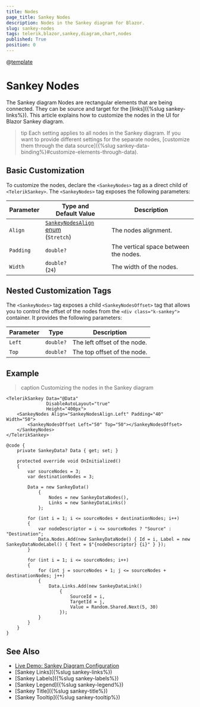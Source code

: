 ```yaml
---
title: Nodes
page_title: Sankey Nodes
description: Nodes in the Sankey diagram for Blazor.
slug: sankey-nodes
tags: telerik,blazor,sankey,diagram,chart,nodes
published: True
position: 0
---
```

@[template](/_contentTemplates/common/parameters-table-styles.md#table-layout)

# Sankey Nodes

The Sankey diagram Nodes are rectangular elements that are being connected. They can be source and target for the [links]({%slug sankey-links%}). This article explains how to customize the nodes in the UI for Blazor Sankey diagram. 

>tip Each setting applies to all nodes in the Sankey diagram. If you want to provide different settings for the separate nodes, [customize them through the data source]({%slug sankey-data-binding%}#customize-elements-through-data).

## Basic Customization

To customize the nodes, declare the `<SankeyNodes>` tag as a direct child of `<TelerikSankey>`. The `<SankeyNodes>` tag exposes the following parameters:

| Parameter | Type and Default&nbsp;Value | Description |
| --------- | ---- | ----------- |
| `Align` | [`SankeyNodesAlign` enum](/blazor-ui/api/telerik.blazor.sankeynodesalign) <br/> (`Stretch`) | The nodes alignment. |
| `Padding` | `double?` | The vertical space between the nodes. |
| `Width` | `double?` <br/> (`24`)| The width of the nodes. |

## Nested Customization Tags

The `<SankeyNodes>` tag exposes a child `<SankeyNodesOffset>` tag that allows you to control the offset of the nodes from the `<div class="k-sankey">` container. It provides the following parameters:

| Parameter | Type | Description |
| --------- | ---- | ----------- |
| `Left` | `double?` | The left offset of the node. |
| `Top` | `double?` | The top offset of the node. |

## Example

>caption Customizing the nodes in the Sankey diagram

````CSHTML
<TelerikSankey Data="@Data"
               DisableAutoLayout="true"
               Height="400px">
    <SankeyNodes Align="SankeyNodesAlign.Left" Padding="40" Width="50">
        <SankeyNodesOffset Left="50" Top="50"></SankeyNodesOffset>
    </SankeyNodes>
</TelerikSankey>

@code {
    private SankeyData? Data { get; set; }

    protected override void OnInitialized()
    {
        var sourceNodes = 3;
        var destinationNodes = 3;

        Data = new SankeyData()
            {
                Nodes = new SankeyDataNodes(),
                Links = new SankeyDataLinks()
            };

        for (int i = 1; i <= sourceNodes + destinationNodes; i++)
        {
            var nodeDescriptor = i <= sourceNodes ? "Source" : "Destination";
            Data.Nodes.Add(new SankeyDataNode() { Id = i, Label = new SankeyDataNodeLabel() { Text = $"{nodeDescriptor} {i}" } });
        }

        for (int i = 1; i <= sourceNodes; i++)
        {
            for (int j = sourceNodes + 1; j <= sourceNodes + destinationNodes; j++)
            {
                Data.Links.Add(new SankeyDataLink()
                    {
                        SourceId = i,
                        TargetId = j,
                        Value = Random.Shared.Next(5, 30)
                    });
            }
        }
    }
}
````

## See Also

* [Live Demo: Sankey Diagram Configuration](https://demos.telerik.com/blazor-ui/sankey/configuration)
* [Sankey Links]({%slug sankey-links%})
* [Sankey Labels]({%slug sankey-labels%})
* [Sankey Legend]({%slug sankey-legend%})
* [Sankey Title]({%slug sankey-title%})
* [Sankey Tooltip]({%slug sankey-tooltip%})